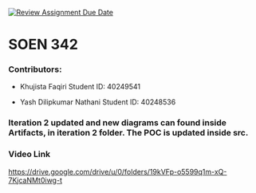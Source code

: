 [![Review Assignment Due Date](https://classroom.github.com/assets/deadline-readme-button-22041afd0340ce965d47ae6ef1cefeee28c7c493a6346c4f15d667ab976d596c.svg)](https://classroom.github.com/a/-9QgYBSe)
# SOEN 342 

### Contributors:
- Khujista Faqiri 
  Student ID: 40249541

- Yash Dilipkumar Nathani 
  Student ID: 40248536


### Iteration 2 updated and new diagrams can found inside Artifacts, in iteration 2 folder. The POC is updated inside src. ### 

### Video Link
https://drive.google.com/drive/u/0/folders/19kVFp-o5599q1m-xQ-7KjcaNMt0iwg-t